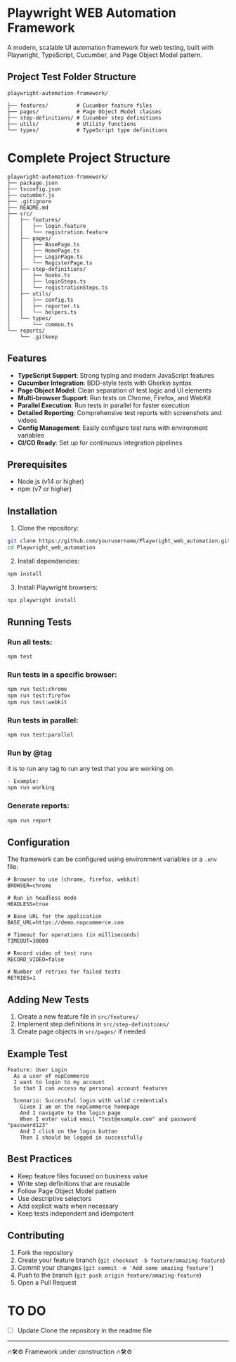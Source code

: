 # Playwright WEB Automation Framework
A modern, scalable UI automation framework for web testing, built with Playwright, TypeScript, Cucumber, and Page Object Model pattern.

## Project Test Folder Structure

```text
playwright-automation-framework/

├── features/         # Cucumber feature files
├── pages/            # Page Object Model classes
├── step-definitions/ # Cucumber step definitions
├── utils/            # Utility functions
└── types/            # TypeScript type definitions
```

# Complete Project Structure

```text
playwright-automation-framework/
├── package.json
├── tsconfig.json
├── cucumber.js
├── .gitignore
├── README.md
├── src/
│   ├── features/
│   │   ├── login.feature
│   │   └── registration.feature
│   ├── pages/
│   │   ├── BasePage.ts
│   │   ├── HomePage.ts
│   │   ├── LoginPage.ts
│   │   └── RegisterPage.ts
│   ├── step-definitions/
│   │   ├── hooks.ts
│   │   ├── loginSteps.ts
│   │   └── registrationSteps.ts
│   ├── utils/
│   │   ├── config.ts
│   │   ├── reporter.ts
│   │   └── helpers.ts
│   └── types/
│       └── common.ts
└── reports/
    └── .gitkeep
```

## Features

- **TypeScript Support**: Strong typing and modern JavaScript features
- **Cucumber Integration**: BDD-style tests with Gherkin syntax
- **Page Object Model**: Clean separation of test logic and UI elements
- **Multi-browser Support**: Run tests on Chrome, Firefox, and WebKit
- **Parallel Execution**: Run tests in parallel for faster execution
- **Detailed Reporting**: Comprehensive test reports with screenshots and videos
- **Config Management**: Easily configure test runs with environment variables
- **CI/CD Ready**: Set up for continuous integration pipelines

## Prerequisites
- Node.js (v14 or higher)
- npm (v7 or higher)

## Installation

1. Clone the repository:
```bash
git clone https://github.com/yourusername/Playwright_web_automation.git
cd Playwright_web_automation
```

2. Install dependencies:
```bash
npm install
```

3. Install Playwright browsers:
```bash
npx playwright install
```

## Running Tests

### Run all tests:

```bash
npm test
```

### Run tests in a specific browser:

```bash
npm run test:chrome
npm run test:firefox
npm run test:webkit
```

### Run tests in parallel:

```bash
npm run test:parallel
```

### Run by @tag
it is to run any tag to run any test that you are working on.

```bash
- Example:
npm run working
```
### Generate reports:

```bash
npm run report
```

## Configuration

The framework can be configured using environment variables or a `.env` file:

```env
# Browser to use (chrome, firefox, webkit)
BROWSER=chrome

# Run in headless mode
HEADLESS=true

# Base URL for the application
BASE_URL=https://demo.nopcommerce.com

# Timeout for operations (in milliseconds)
TIMEOUT=30000

# Record video of test runs
RECORD_VIDEO=false

# Number of retries for failed tests
RETRIES=1
```

## Adding New Tests

1. Create a new feature file in `src/features/`
2. Implement step definitions in `src/step-definitions/`
3. Create page objects in `src/pages/` if needed

## Example Test

```gherkin
Feature: User Login
  As a user of nopCommerce
  I want to login to my account
  So that I can access my personal account features

  Scenario: Successful login with valid credentials
    Given I am on the nopCommerce homepage
    And I navigate to the login page
    When I enter valid email "test@example.com" and password "password123"
    And I click on the login button
    Then I should be logged in successfully
```

## Best Practices

- Keep feature files focused on business value
- Write step definitions that are reusable
- Follow Page Object Model pattern
- Use descriptive selectors
- Add explicit waits when necessary
- Keep tests independent and idempotent

## Contributing

1. Fork the repository
2. Create your feature branch (`git checkout -b feature/amazing-feature`)
3. Commit your changes (`git commit -m 'Add some amazing feature'`)
4. Push to the branch (`git push origin feature/amazing-feature`)
5. Open a Pull Request

# TO DO
- [ ] Update Clone the repository in the readme file

---
🔥🛠️⚙️ Framework under construction 🔥🛠️⚙️
